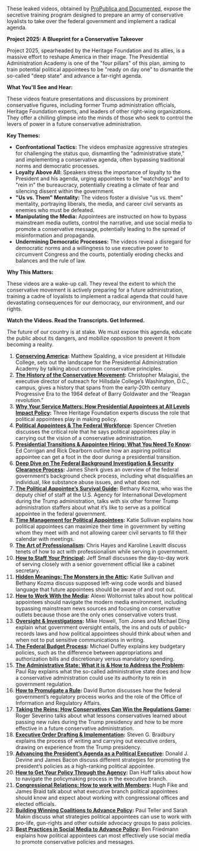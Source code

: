 These leaked videos, obtained by [ProPublica and Documented](https://www.propublica.org/article/video-project-2025-presidential-training-academy-trump-election), expose the secretive training program designed to prepare an army of conservative loyalists to take over the federal government and implement a radical agenda. 

**Project 2025: A Blueprint for a Conservative Takeover**

Project 2025, spearheaded by the Heritage Foundation and its allies, is a massive effort to reshape America in their image. The Presidential Administration Academy is one of the "four pillars" of this plan, aiming to train potential political appointees to be "ready on day one" to dismantle the so-called "deep state" and advance a far-right agenda.

**What You'll See and Hear:**

These videos feature presentations and discussions by prominent conservative figures, including former Trump administration officials, Heritage Foundation experts, and leaders of other right-wing organizations. They offer a chilling glimpse into the minds of those who seek to control the levers of power in a future conservative administration.

**Key Themes:**

* **Confrontational Tactics:**  The videos emphasize aggressive strategies for challenging the status quo, dismantling the "administrative state," and implementing a conservative agenda, often bypassing traditional norms and democratic processes.
* **Loyalty Above All:**  Speakers stress the importance of loyalty to the President and his agenda, urging appointees to be "watchdogs" and to "rein in" the bureaucracy, potentially creating a climate of fear and silencing dissent within the government.
* **"Us vs. Them" Mentality:**  The videos foster a divisive "us vs. them" mentality, portraying liberals, the media, and career civil servants as enemies who must be defeated.
* **Manipulating the Media:**  Appointees are instructed on how to bypass mainstream media outlets, control the narrative, and use social media to promote a conservative message, potentially leading to the spread of misinformation and propaganda.
* **Undermining Democratic Processes:**  The videos reveal a disregard for democratic norms and a willingness to use executive power to circumvent Congress and the courts, potentially eroding checks and balances and the rule of law.

**Why This Matters:**

These videos are a wake-up call. They reveal the extent to which the conservative movement is actively preparing for a future administration, training a cadre of loyalists to implement a radical agenda that could have devastating consequences for our democracy, our environment, and our rights.

**Watch the Videos. Read the Transcripts. Get Informed.**

The future of our country is at stake. We must expose this agenda, educate the public about its dangers, and mobilize opposition to prevent it from becoming a reality.

1. **[Conserving America](./secret_training_videos/summaries/1-conserving_america.md):** Matthew Spalding, a vice president at Hillsdale College, sets out the landscape for the Presidential Administration Academy by talking about common conservative principles.
1. **[The History of the Conservative Movement](./secret_training_videos/summaries/2-conservative_movement_history.md):** Christopher Malagisi, the executive director of outreach for Hillsdale College’s Washington, D.C., campus, gives a history that spans from the early-20th century Progressive Era to the 1964 defeat of Barry Goldwater and the “Reagan revolution.”
1. **[Why Your Service Matters: How Presidential Appointees at All Levels Impact Policy](./secret_training_videos/summaries/3-appointees_and_policymaking.md):** Three Heritage Foundation experts discuss the role that political appointees play in making policy.
1. **[Political Appointees & The Federal Workforce](./secret_training_videos/summaries/4-appointees_and_federal_workforce.md):** Spencer Chretien discusses the critical role that he says political appointees play in carrying out the vision of a conservative administration.
1. **[Presidential Transitions & Appointee Hiring: What You Need To Know](./secret_training_videos/summaries/5-presidential_transitions_and_appointee_hiring.md):** Ed Corrigan and Rick Dearborn outline how an aspiring political appointee can get a foot in the door during a presidential transition.
1. **[Deep Dive on The Federal Background Investigation & Security Clearance Process](./secret_training_videos/summaries/6-background_checks_and_security_clearances.md):** James Sherk gives an overview of the federal government’s background check process, including what disqualifies an individual, like substance abuse issues, and what does not.
1. **[The Political Appointee’s Survival Guide](./secret_training_videos/summaries/7-political_appointees_survival_guide.md):** Bethany Kozma, who was the deputy chief of staff at the U.S. Agency for International Development during the Trump administration, talks with six other former Trump administration staffers about what it’s like to serve as a political appointee in the federal government.
1. **[Time Management for Political Appointees](./secret_training_videos/summaries/8-time_management_for_appointees.md):** Katie Sullivan explains how political appointees can maximize their time in government by vetting whom they meet with and not allowing career civil servants to fill their calendar with meetings.
1. **[The Art of Professionalism](./secret_training_videos/summaries/9-the_art_of_professionalism.md):** Chris Hayes and Karoline Leavitt discuss tenets of how to act with professionalism while serving in government.
1. **[How to Staff Your Principal](./secret_training_videos/summaries/10-how_to_staff_your_principal.md):** Jeff Small discusses the day-to-day work of serving closely with a senior government official like a cabinet secretary.
1. **[Hidden Meanings: The Monsters in the Attic](./secret_training_videos/summaries/11-hidden_meanings.md):** Katie Sullivan and Bethany Kozma discuss supposed left-wing code words and biased language that future appointees should be aware of and root out.
1. **[How to Work With the Media](./secret_training_videos/summaries/12-how_to_work_with_the_media.md):** Alexei Woltornist talks about how political appointees should navigate the modern media environment, including bypassing mainstream news sources and focusing on conservative outlets because those are the only ones conservative voters trust.
1. **[Oversight & Investigations](./secret_training_videos/summaries/13-oversight_and_investigations.md):** Mike Howell, Tom Jones and Michael Ding explain what government oversight entails, the ins and outs of public-records laws and how political appointees should think about when and when not to put sensitive communications in writing.
1. **[The Federal Budget Process](./secret_training_videos/summaries/14-the_federal_budget_process.md):** Michael Duffey explains key budgetary policies, such as the difference between appropriations and authorization bills and discretionary versus mandatory spending.
1. **[The Administrative State: What it is & How to Address the Problem](./secret_training_videos/summaries/15-the_administrative_state.md):** Paul Ray explains what the so-called administrative state does and how a conservative administration could use its authority to rein in government regulation.
1. **[How to Promulgate a Rule](./secret_training_videos/summaries/16-how_to_promulgate_a_rule.md):** David Burton discusses how the federal government’s regulatory process works and the role of the Office of Information and Regulatory Affairs.
1. **[Taking the Reins: How Conservatives Can Win the Regulations Game](./secret_training_videos/summaries/17-taking_the_reins.md):** Roger Severino talks about what lessons conservatives learned about passing new rules during the Trump presidency and how to be more effective in a future conservative administration.
1. **[Executive Order Drafting & Implementation](./secret_training_videos/summaries/18-executive_order_drafting_and_implementation.md):** Steven G. Bradbury explains the process of writing and carrying out executive orders, drawing on experience from the Trump presidency.
1. **[Advancing the President’s Agenda as a Political Executive](./secret_training_videos/summaries/19-advancing_the_presidents_agenda.md):** Donald J. Devine and James Bacon discuss different strategies for promoting the president’s policies as a high-ranking political appointee.
1. **[How to Get Your Policy Through the Agency](./secret_training_videos/summaries/20-how_to_get_your_policy_through_the_agency.md):** Dan Huff talks about how to navigate the policymaking process in the executive branch.
1. **[Congressional Relations: How to work with Members](./secret_training_videos/summaries/21-congressional_relations.md):** Hugh Fike and James Braid talk about what executive branch political appointees should know and expect about working with congressional offices and elected officials.
1. **[Building Winning Coalitions to Advance Policy](./secret_training_videos/summaries/22-building_winning_coalitions.md):** Paul Teller and Sarah Makin discuss what strategies political appointees can use to work with pro-life, gun-rights and other outside advocacy groups to pass policies.
1. **[Best Practices in Social Media to Advance Policy](./secret_training_videos/summaries/23-best_practices_in_social_media.md):** Ben Friedmann explains how political appointees can most effectively use social media to promote conservative policies and messages.
